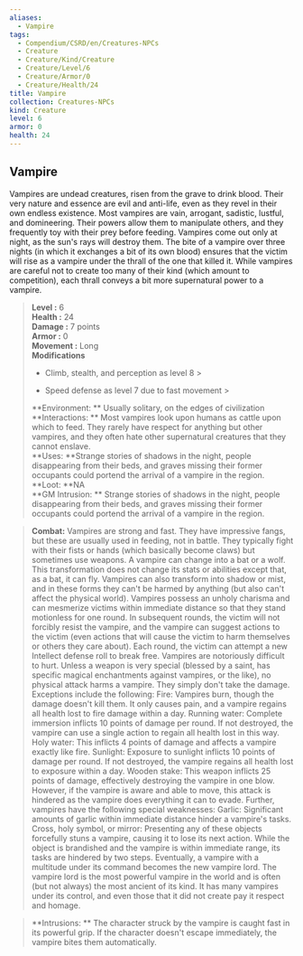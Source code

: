 ```yaml
---
aliases:
  - Vampire
tags:
  - Compendium/CSRD/en/Creatures-NPCs
  - Creature
  - Creature/Kind/Creature
  - Creature/Level/6
  - Creature/Armor/0
  - Creature/Health/24
title: Vampire
collection: Creatures-NPCs
kind: Creature
level: 6
armor: 0
health: 24
---
```

## Vampire  
Vampires are undead creatures, risen from the grave to drink blood. Their very nature and essence are evil and anti-life, even as they revel in their own endless existence. Most vampires are vain, arrogant, sadistic, lustful, and domineering. Their powers allow them to manipulate others, and they frequently toy with their prey before feeding. Vampires come out only at night, as the sun's rays will destroy them.
The bite of a vampire over three nights (in which it exchanges a bit of its own blood) ensures that the victim will rise as a vampire under the thrall of the one that killed it. While vampires are careful not to create too many of their kind (which amount to competition), each thrall conveys a bit more supernatural power to a vampire.  

  
> **Level :** 6  
> **Health :** 24  
> **Damage :** 7 points  
> **Armor :** 0  
> **Movement :** Long  
> **Modifications**  
>- Climb, stealth, and perception as level 8 >
>  
>- Speed defense as level 7 due to fast movement >
>  
> **Environment: ** Usually solitary, on the edges of civilization  
> **Interactions: ** Most vampires look upon humans as cattle upon which to feed. They rarely have respect for anything but other vampires, and they often hate other supernatural creatures that they cannot enslave.  
> **Uses: **Strange stories of shadows in the night, people disappearing from their beds, and graves missing their former occupants could portend the arrival of a vampire in the region.  
> **Loot: **NA  
> **GM Intrusion: ** Strange stories of shadows in the night, people disappearing from their beds, and graves missing their former occupants could portend the arrival of a vampire in the region.  

> **Combat:** 
> Vampires are strong and fast. They have impressive fangs, but these are usually used in feeding, not in battle. They typically fight with their fists or hands (which basically become claws) but sometimes use weapons.
A vampire can change into a bat or a wolf. This transformation does not change its stats or abilities except that, as a bat, it can fly. Vampires can also transform into shadow or mist, and in these forms they can't be harmed by anything (but also can't affect the physical world).
Vampires possess an unholy charisma and can mesmerize victims within immediate distance so that they stand motionless for one round. In subsequent rounds, the victim will not forcibly resist the vampire, and the vampire can suggest actions to the victim (even actions that will cause the victim to harm themselves or others they care about). Each round, the victim can attempt a new Intellect defense roll to break free.
Vampires are notoriously difficult to hurt. Unless a weapon is very special (blessed by a saint, has specific magical enchantments against vampires, or the like), no physical attack harms a vampire. They simply don't take the damage. Exceptions include the following:
Fire: Vampires burn, though the damage doesn't kill them. It only causes pain, and a vampire regains all health lost to fire damage within a day.
Running water: Complete immersion inflicts 10 points of damage per round. If not destroyed, the vampire can use a single action to regain all health lost in this way.
Holy water: This inflicts 4 points of damage and affects a vampire exactly like fire.
Sunlight: Exposure to sunlight inflicts 10 points of damage per round. If not destroyed, the vampire regains all health lost to exposure within a day.
Wooden stake: This weapon inflicts 25 points of damage, effectively destroying the vampire in one blow. However, if the vampire is aware and able to move, this attack is hindered as the vampire does everything it can to evade.
Further, vampires have the following special weaknesses: 
Garlic: Significant amounts of garlic within immediate distance hinder a vampire's tasks.
Cross, holy symbol, or mirror: Presenting any of these objects forcefully stuns a vampire, causing it to lose its next action. While the object is brandished and the vampire is within immediate range, its tasks are hindered by two steps.
Eventually, a vampire with a multitude under its command becomes the new vampire lord. The vampire lord is the most powerful vampire in the world and is often (but not always) the most ancient of its kind. It has many vampires under its control, and even those that it did not create pay it respect and homage.  
  

> **Intrusions: ** 
> The character struck by the vampire is caught fast in its powerful grip. If the character doesn't escape immediately, the vampire bites them automatically.  
